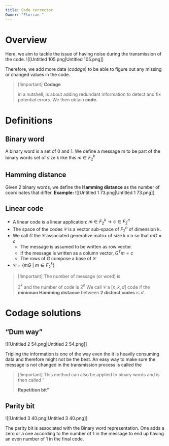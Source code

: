 ```yaml
---
title: Code corrector
Owner: "Florian "
---
```

# Overview
Here, we aim to tackle the issue of having noise during the transmission of the code.
![[Untitled 105.png|Untitled 105.png]]

Therefore, we add more data (_codage_) to be able to figure out any missing or changed values in the code.

> [!important] **Codage**
> 
> in a nutshell, is about adding redundant information to detect and fix potential errors. We then obtain **code.**
# Definitions
## Binary word
A binary word is a set of 0 and 1. We define a message m to be part of the binary words set of size k like this $m \in F_2^k$
## Hamming distance
Given 2 binary words, we define the **Hamming distance** as the number of coordinates that differ.
**Example:**
![[Untitled 1 73.png|Untitled 1 73.png]]

## Linear code
- A linear code is a linear application: $m \in F_2^k \to c \in F_2^n$
- The space of the codes $\mathcal{C}$ is a vector sub-space of $F_2^n$ of dimension k.
- We call $G$ the $\mathcal{C}$ associated generative matrix of size k x n so that $mG = c$
    - The message is assumed to be written as row vector.
    - If the message is written as a column vector, $G^Tm = c$
    - The rows of $G$ compose a base of $\mathcal{C}$
- $\mathcal{C} = \{ mG\ |\ m\in F_2^k \}$

> [!important] The number of message (or word) is
> 
> $2^k$ and the number of code is $2^n$
We call $\mathcal{C}$ a $[n,k,d]$ code if the **minimum Hamming distance** between **2 distinct codes** is _d_.
# Codage solutions
## “Dum way”
![[Untitled 2 54.png|Untitled 2 54.png]]

Tripling the information is one of the way even tho it is heavily consuming data and therefore might not be the best.
An easy way to make sure the message is not changed in the transmission process is called the

> [!important] This method can also be applied to binary words and is then called “
> 
> **Repetition bit”**
## Parity bit
![[Untitled 3 40.png|Untitled 3 40.png]]

The parity bit is associated with the Binary word representation. One adds a zero or a one according to the number of 1 in the message to end up having an even number of 1 in the final code.